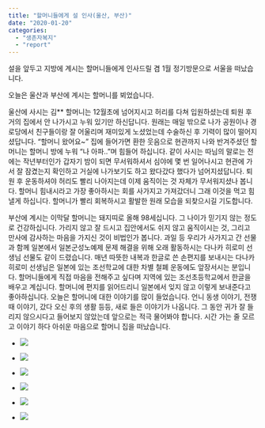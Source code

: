 ```yaml
---
title: "할머니들에게 설 인사(울산, 부산)"
date: "2020-01-20"
categories: 
  - "생존자복지"
  - "report"
---
```


설을 앞두고 지방에 계시는 할머니들에게 인사드릴 겸 1월 정기방문으로 서울을 떠났습니다.

오늘은 울산과 부산에 계시는 할머니를 뵈었습니다.

울산에 사시는 김\*\* 할머니는 12월초에 넘어지시고 허리를 다쳐 입원하셨는데 퇴원 후 거의 집에서 안 나가시고 누워 있기만 하신답니다. 원래는 매일 밖으로 나가 공원이나 경로당에서 친구들이랑 잘 어울리며 재미있게 노셨었는데 수술하신 후 기력이 많이 떨어지셨답니다. “할머니 왔어요~” 집에 들어가면 환한 웃음으로 현관까지 나와 반겨주셨던 할머니는 할머니 방에 누워 “나 아파..”며 힘들어 하십니다. 같이 사시는 따님의 말로는 전에는 작년부터인가 갑자기 밤이 되면 무서워하셔서 심야에 몇 번 일어나시고 현관에 가서 잘 잠겼는지 확인하고 거실에 나가보기도 하고 왔다갔다 했다가 넘어지셨답니다. 퇴원 후 운동하셔야 허리도 빨리 나아지는데 이제 움직이는 것 자체가 무서워지셨나 봅니다. 할머니 힘내시라고 가장 좋아하시는 회를 사가지고 가져갔더니 그래 이것을 먹고 힘낼게 하십니다. 할머니가 빨리 회복하시고 활발한 원래 모습을 되찾으시길 기도합니다.

부산에 계시는 이막달 할머니는 돼지띠로 올해 98세십니다. 그 나이가 믿기지 않는 정도로 건강하십니다. 가리지 않고 잘 드시고 집안에서도 쉬지 않고 움직이시는 것, 그리고 만사에 감사하는 마음을 가지신 것이 비법인가 봅니다. 과일 등 우리가 사가지고 간 선물과 함께 일본에서 일본군성노예제 문제 해결을 위해 오래 활동하시는 다나카 히로미 선생님 선물도 같이 드렸습니다. 매년 따뜻한 내복과 한글로 쓴 손편지를 보내시는 다나카 히로미 선생님은 일본에 있는 조선학교에 대한 차별 철폐 운동에도 앞장서시는 분입니다. 할머니들에게 직접 마음을 전해주고 싶다며 지역에 있는 조선초등학교에서 한글을 배우고 계십니다. 할머니에 편지를 읽어드리니 일본에서 잊지 않고 이렇게 보내준다고 좋아하십니다. 오늘은 할머니에 대한 이야기를 많이 들었습니다. 언니 동생 이야기, 전쟁 때 이야기, 갔다 오신 후의 생활 등등, 새로 들은 이야기가 나옵니다. 그 동안 귀가 잘 들리지 않으시다고 들어보지 않았는데 앞으로는 적극 물어봐야 합니다. 시간 가는 줄 모르고 이야기 하다 아쉬운 마음으로 할머니 집을 떠났습니다.

- ![](https://womenandwar.net/kr/wp-content/uploads/2020/01/photo_2020-01-20_21-50-16-1-1024x768.jpg)
    
- ![](https://womenandwar.net/kr/wp-content/uploads/2020/01/photo_2020-01-23_10-16-44-1024x768.jpg)
    
- ![](https://womenandwar.net/kr/wp-content/uploads/2020/01/photo_2020-01-23_10-05-50-768x1024.jpg)
    
- ![](https://womenandwar.net/kr/wp-content/uploads/2020/01/photo_2020-01-23_10-05-45-1-768x1024.jpg)
    
- ![](https://womenandwar.net/kr/wp-content/uploads/2020/01/photo_2020-01-22_10-55-48-1-1011x1024.jpg)
    

- ![](https://womenandwar.net/kr/wp-content/uploads/2020/01/photo_2020-01-22_10-55-57-1-1024x619.jpg)
